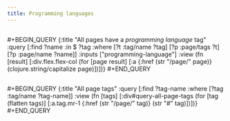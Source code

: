 ```yaml
---
title: Programming languages
---
```


##
#+BEGIN_QUERY
{:title "All pages have a *programming language* tag"
 :query [:find ?name
         :in $ ?tag
         :where
         [?t :tag/name ?tag]
         [?p :page/tags ?t]
         [?p :page/name ?name]]
 :inputs ["programming-language"]
 :view (fn [result]
         [:div.flex.flex-col
          (for [page result]
            [:a {:href (str "/page/" page)} (clojure.string/capitalize page)])])}
#+END_QUERY
##
#+BEGIN_QUERY
{:title "All page tags"
:query [:find ?tag-name
        :where
        [?tag :tag/name ?tag-name]]
:view (fn [tags]
        [:div#query-all-page-tags
         (for [tag (flatten tags)]
           [:a.tag.mr-1 {:href (str "/page/" tag)}
            (str "#" tag)])])}
#+END_QUERY

